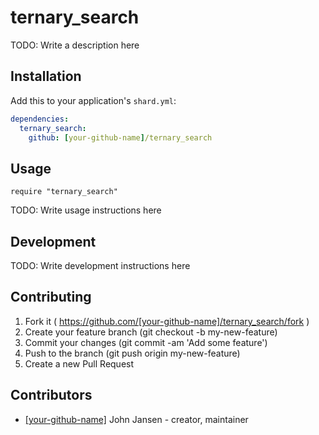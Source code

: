 # ternary_search

TODO: Write a description here

## Installation

Add this to your application's `shard.yml`:

```yaml
dependencies:
  ternary_search:
    github: [your-github-name]/ternary_search
```

## Usage

```crystal
require "ternary_search"
```

TODO: Write usage instructions here

## Development

TODO: Write development instructions here

## Contributing

1. Fork it ( https://github.com/[your-github-name]/ternary_search/fork )
2. Create your feature branch (git checkout -b my-new-feature)
3. Commit your changes (git commit -am 'Add some feature')
4. Push to the branch (git push origin my-new-feature)
5. Create a new Pull Request

## Contributors

- [[your-github-name]](https://github.com/[your-github-name]) John Jansen - creator, maintainer
